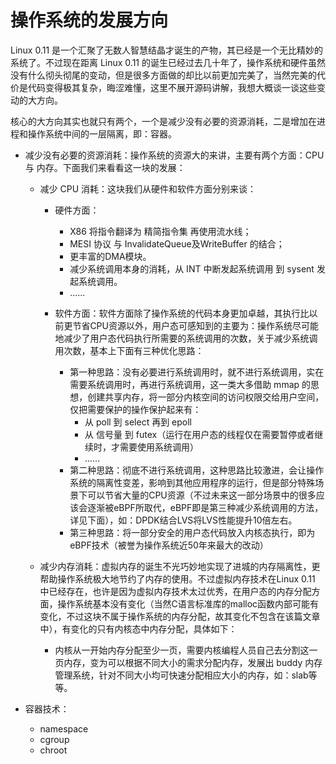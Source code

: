 # 操作系统的发展方向
Linux 0.11 是一个汇聚了无数人智慧结晶才诞生的产物，其已经是一个无比精妙的系统了。不过现在距离 Linux 0.11 的诞生已经过去几十年了，操作系统和硬件虽然没有什么彻头彻尾的变动，但是很多方面做的却比以前更加完美了，当然完美的代价是代码变得极其复杂，晦涩难懂，这里不展开源码讲解，我想大概谈一谈这些变动的大方向。

核心的大方向其实也就只有两个，一个是减少没有必要的资源消耗，二是增加在进程和操作系统中间的一层隔离，即：容器。

- 减少没有必要的资源消耗：操作系统的资源大的来讲，主要有两个方面：CPU 与 内存。下面我们来看看这一块的发展：

    - 减少 CPU 消耗：这块我们从硬件和软件方面分别来谈：
        - 硬件方面：
           - X86 将指令翻译为 精简指令集 再使用流水线；
           - MESI 协议 与 InvalidateQueue及WriteBuffer 的结合；
           - 更丰富的DMA模块。
           - 减少系统调用本身的消耗，从 INT 中断发起系统调用 到 sysent 发起系统调用。
           - ......

        - 软件方面：软件方面除了操作系统的代码本身更加卓越，其执行比以前更节省CPU资源以外，用户态可感知到的主要为：操作系统尽可能地减少了用户态代码执行所需要的系统调用的次数，关于减少系统调用次数，基本上下面有三种优化思路：
            - 第一种思路：没有必要进行系统调用时，就不进行系统调用，实在需要系统调用时，再进行系统调用，这一类大多借助 mmap 的思想，创建共享内存，将一部分内核空间的访问权限交给用户空间，仅把需要保护的操作保护起来有：
                - 从 poll 到 select 再到 epoll 
                - 从 信号量 到 futex（运行在用户态的线程仅在需要暂停或者继续时，才需要使用系统调用）
                - ......
            - 第二种思路：彻底不进行系统调用，这种思路比较激进，会让操作系统的隔离性变差，影响到其他应用程序的运行，但是部分特殊场景下可以节省大量的CPU资源（不过未来这一部分场景中的很多应该会逐渐被eBPF所取代，eBPF即是第三种减少系统调用的方法，详见下面），如：DPDK结合LVS将LVS性能提升10倍左右。
            - 第三种思路：将一部分安全的用户态代码放入内核态执行，即为eBPF技术（被誉为操作系统近50年来最大的改动）
    

     - 减少内存消耗：虚拟内存的诞生不光巧妙地实现了进城的内存隔离性，更帮助操作系统极大地节约了内存的使用。不过虚拟内存技术在Linux 0.11 中已经存在，也许是因为虚拟内存技术太过优秀，在用户态的内存分配方面，操作系统基本没有变化（当然C语言标准库的malloc函数内部可能有变化，不过这块不属于操作系统的内存分配，故其变化不包含在该篇文章中），有变化的只有内核态中内存分配，具体如下：
        - 内核从一开始内存分配至少一页，需要内核编程人员自己去分割这一页内存，变为可以根据不同大小的需求分配内存，发展出 buddy 内存管理系统，针对不同大小均可快速分配相应大小的内存，如：slab等等。



- 容器技术：
    - namespace
    - cgroup
    - chroot
